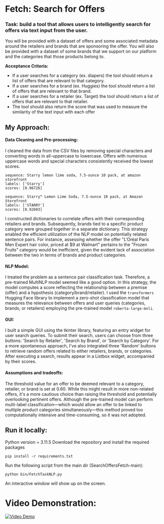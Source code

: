 # Fetch: Search for Offers 

### Task: build a tool that allows users to intelligently search for offers via text input from the user.

You will be provided with a dataset of offers and some associated metadata around the retailers and brands that are sponsoring the offer. You will also be provided with a dataset of some brands that we support on our platform and the categories that those products belong to.

**Acceptance Criteria:**
- If a user searches for a category (ex. diapers) the tool should return a list of offers that are relevant to that category.
- If a user searches for a brand (ex. Huggies) the tool should return a list of offers that are relevant to that brand.
- If a user searches for a retailer (ex. Target) the tool should return a list of offers that are relevant to that retailer.
- The tool should also return the score that was used to measure the similarity of the text input with each offer

## My Approach:

#### Data Cleaning and Pre-processing:

I cleaned the data from the CSV files by removing special characters and converting words in all-uppercase to lowercase. Offers with numerous uppercase words and special characters consistently received the lowest scores.
```
sequence: Starry lemon lime soda, 7.5-ounce 10 pack, at amazon storefront
labels: ['Starry']
scores: [0.96726]
```
```
sequence: Starry™ Lemon Lime Soda, 7.5-ounce 10 pack, at Amazon Storefront
labels: ['STARRY']
scores: [0.92603]
```
I constructed dictionaries to correlate offers with their corresponding retailers and brands. Subsequently, brands tied to a specific product category were grouped together in a separate dictionary. This strategy enabled the efficient utilization of the NLP model on potentially related sentence pairs. For instance, assessing whether the offer "L’Oréal Paris Men Expert hair color, priced at $9 at Walmart" pertains to the "Frozen Fruits" category would be inefficient, given the evident lack of association between the two in terms of brands and product categories.

#### NLP Model:

I treated the problem as a sentence pair classification task. Therefore, a pre-trained MultiNLP model seemed like a good option. In this strategy, the model computes a score reflecting the relationship between a premise (offer) and a hypothesis (category/brand/retailer). I used the ```transformers``` Hugging Face library to implement a zero-shot classification model that measures the relevance between offers and user queries (categories, brands, or retailers) employing the pre-trained model ```roberta-large-mnli```. 

#### GUI:

I built a simple GUI using the tkinter library, featuring an entry widget for user search queries. To submit their search, users can choose from three buttons: 'Search by Retailer', 'Search by Brand', or 'Search by Category'. For a more spontaneous approach, I've also integrated three 'Random' buttons to retrieve random offers related to either retailers, brands, or categories. After executing a search, results appear in a Listbox widget, accompanied by their scores.

#### Assumptions and tradeoffs:

The threshold value for an offer to be deemed relevant to a category, retailer, or brand is set at 0.60. While this might result in more non-related offers, it's a more cautious choice than raising the threshold and potentially overlooking pertinent offers. Although the pre-trained model can perform multi-label classification—which would allow an offer to be linked to multiple product categories simultaneously—this method proved too computationally intensive and time-consuming, so it was not adopted.

## Run it locally:
Python version = 3.11.5 
Download the repository and install the required packages
```
pip install -r requirements.txt
```
Run the following script from the main dir (SearchOffersFetch-main):
```
python bin/FetchTaskNLP.py
```
An interactive window will show up on the screen.

# Video Demonstration:
[![Video Demo](http://img.youtube.com/vi/SJFtMZTk7Mk/0.jpg)](http://www.youtube.com/watch?v=SJFtMZTk7Mk)
